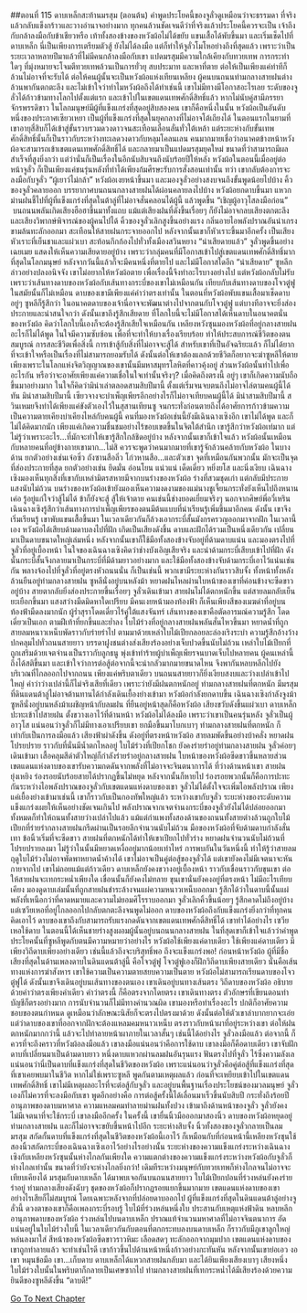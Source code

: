##ตอนที่ 115 ดาบเหล็กสะท้านมรสุม (ตอนต้น)
คำพูดประโยคนี้ของจูลั่วดูเหมือนว่าจะธรรมดา ที่จริงแล้วกลับแข็งกร้าวและวางอำนาจอย่างมาก ทุกคนล้วนชัดเจนดีว่าที่จริงแล้วประโยคนี้ควรจะเป็น เจ้าถึงกับกล้าลงมือกับข้าเชียวหรือ
เท้าทั้งสองข้างของหวังผ้อไม่ได้ขยับ แขนเสื้อได้พับขึ้นมา และเริ่มเช็ดไปที่ดาบเหล็ก นี่เป็นเพียงการเตรียมตัวสู้ ยังไม่ได้ลงมือ แต่ก็ทำให้จูลั่วโมโหอย่างถึงที่สุดแล้ว เพราะว่าเป็นระยะเวลาหลายปีมาแล้วที่ไม่มีคนกล้าลงมือกับเขา
แปดมรสุมมีความใกล้เคียงกับทวยเทพ การกระทำใดๆ ที่มุ่งหมายจะโจมตีทวยเทพล้วนเป็นการยั่วยุ สบประมาท และหาที่ตาย ต่อให้เป็นเพียงแค่ท่าทีก็ล้วนไม่อาจที่จะรับได้ ต่อให้คนผู้นั้นจะเป็นหวังผ้อแห่งเทียนเหลียง
ผู้คนบนถนนท่ามกลางสายฝนต่างล้วนพากันตกตะลึง และไม่เข้าใจว่าทำไมหวังผ้อถึงได้ทำเช่นนี้ เขาไม่มีทางมีโอกาสอะไรเลย
ระดับของจูลั่วได้ก้าวข้ามทางโลกไปตั้งแต่แรก และเข้าไปในเขตแดนเทพศักดิ์สิทธิ์แล้ว
หากไม่นับคู่สามีภรรยาจักรพรรดิขาว ในโลกมนุษย์มีผู้ที่แข็งแกร่งที่สุดอยู่สิบสองคน เขาก็คือหนึ่งในนั้น
หวังผ้อเป็นอันดับหนึ่งของประกาศเซียวเหยา เป็นผู้ที่แข็งแกร่งที่สุดในยุคกลางที่ไม่อาจโต้เถียงได้ ในตอนแรกในยามที่เขาอายุสี่สิบก็ได้เข้าสู่ขั้นรวบรวมดวงดาวจนสะเทือนเลื่อนลั่นทั่วใต้เหล้า แต่ระยะห่างกับขั้นเทพศักดิ์สิทธิ์นั้นก็เป็นราวกับระหว่างทะเลดวงดาวกับหลุมโคลนเลน
คนมากมายเชื่อว่าอนาคตข้างหน้าหวังผ้อจะสามารถเข้าเขตแดนเทพศักดิ์สิทธิ์ได้ และกลายมาเป็นแปดมรสุมยุคใหม่ ขนาดที่ว่าสามารถมีผลสำเร็จที่สูงยิ่งกว่า แต่ว่านั่นก็เป็นเรื่องในอีกนับสิบจนถึงนับร้อยปีให้หลัง
หวังผ้อในตอนนี้เมื่ออยู่ต่อหน้าจูลั่ว ก็เป็นเพียงแค่ชนรุ่นหลังที่ทำได้เพียงก้มศีรษะรับการสั่งสอนเท่านั้น
ทว่า เขากลับต้องการจะลงมือกับจูลั่ว
“ผู้เยาว์ไม่กล้า”
หวังผ้อเงยหน้าขึ้นมา และมองจูลั่วอย่างสงบจนถึงขั้นพูดน้อยไปบ้าง
คิ้วของจูลั่วคลายออก บรรยากาศบนถนนกลางสายฝนได้ผ่อนคลายลงไปบ้าง
หวังผ้อยกดาบขึ้นมา แหวกม่านฝนชี้ไปที่ผู้ที่แข็งแกร่งที่สุดในต้าลู่ที่ไม่อาจสั่นคลอนได้ผู้นี้ แล้วพูดขึ้น “เชิญผู้อาวุโสลงมือก่อน”
 บนถนนพลันเกิดเสียงฮือฮาขึ้นมาทั้งแถบ แม้แต่เสียงฝนที่ดังขึ้นเรื่อยๆ ก็ยังไม่อาจกลบเสียงตกตะลึงและเสียงวิพากษ์พิจารณ์ของผู้คนไปได้
คิ้วของจูลั่วเลิกสูงขึ้นอย่างแรง กลิ่นอายไอพลังปราณอันน่าเกรงขามล้นทะลักออกมา สะเทือนให้สายฝนกระจายออกไป
หลังจากนั้นเขาก็หัวเราะขึ้นมาอีกครั้ง เป็นเสียงหัวเราะที่เย็นชาและแผ่วเบา สะท้อนกึกก้องไปทั่วทั้งเมืองสวินหยาง
“น่าเสียดายแล้ว”
จูลั่วพูดขึ้นอย่างเฉยเมย แสดงให้เห็นความเสียดายอยู่บ้าง เพราะว่ากลุ่มคนที่มีโอกาสเข้าไปสู่เขตแดนเทพศักดิ์สิทธิ์มากที่สุดในโลกมนุษย์ หลังจากวันนี้แล้วก็จะมีคนหนึ่งที่ตายไป และไม่มีโอกาสใดอีก
“น่าเสียดาย” ซูหลีกล่าวอย่างปลงอนิจจัง
เขาไม่อยากให้หวังผ้อตาย เพื่อเรื่องนี้จึงทำอะไรบางอย่างไป แต่หวังผ้อกลับไม่รับ เพราะว่าเส้นทางดาบของหวังผ้อกับเส้นทางกระบี่ของเขาไม่เหมือนกัน เทียบกับเส้นทางดาบของโจวตู๋ฟูในสมัยนั้นก็ไม่เหมือน ดาบของเขามีเพียงแค่คำว่าตรงเท่านั้น
ในตอนที่หวังผ้อพับแขนเสื้อมาเช็ดดาบ อยู่ๆ ซูหลีก็รู้สึกว่า ในอนาคตดาบของเจ้านี่อาจจะพัฒนาต่างไปจากตนกับโจวตู๋ฟู แต่บางทีอาจจะยิ่งส่องประกายและน่าสนใจกว่า
ดังนั้นเขาถึงรู้สึกเสียดาย
ที่โลกใบนี้จะไม่มีโอกาสได้เห็นดาบในอนาคตนั่นของหวังผ้อ คิดว่าโลกใบนี้เองก็จะต้องรู้สึกเสียใจเหมือนกัน
เหลียงหวังซุนมองหวังผ้อที่อยู่กลางสายฝน อะไรก็ไม่ได้พูด ในใจมีความซับซ้อน เพื่อที่จะทำให้บางเรื่องเรียบร้อย ทำให้ประสบการณ์ชีวิตของตนสมบูรณ์ การสละชีวิตเพื่อสิ่งนี้ การเข้าสู้กับสิ่งที่ไม่อาจจะสู้ได้ สำหรับเขาที่เป็นอัจฉริยะแล้ว ก็ไม่ได้ยากที่จะเข้าใจหรือเป็นเรื่องที่ไม่สามารถยอมรับได้ ดังนั้นต่อให้เขาต้องแลกด้วยชีวิตก็อยากจะฆ่าซูหลีให้ตาย เพียงเพราะในโลกแห่งจิตวิญญาณของเขานั้นมีมหาสมุทรโลหิตที่คาวคุ้งอยู่ ส่วนหวังผ้อนั้นทำไปเพื่ออะไรกัน หรือว่าจะอาศัยเพียงแค่ความเชื่อในใจเท่านั้นจริงๆ?
เมื่อคิดถึงตรงนี้ อยู่ๆ เขาก็เกิดความนับถือขึ้นมาอย่างมาก ในใจก็คิดว่ามิน่าเล่าตลอดสามสิบปีมานี้ ตั้งแต่เริ่มจนจบตนถึงไม่อาจไล่ตามคนผู้นี้ได้ทัน มิน่าสามสิบปีมานี้ เซียวจางจะบำเพ็ญเพียรอีกอย่างไรก็ไม่อาจเทียบคนผู้นี้ได้ มิน่าสามสิบปีมานี้ สวินเหมยจึงทำได้เพียงแค่ขังตัวเองไว้ในสุสานเทียนซู จนกระทั่งก่อนตายถึงได้อาศัยการก้าวข้ามความเป็นความตายเคียงบ่าเคียงไหล่กับคนผู้นี้
คนที่มองหวังผ้อเช่นนี้ยังมีเฉินฉางเซิงอีก เขาไม่ได้พูด และก็ไม่ได้คิดมากนัก เพียงแค่เกิดความชื่นชมอย่างไร้ขอบเขตขึ้นในจิตใต้สำนึก เขารู้สึกว่าหวังผ้อเท่มาก แต่ไม่รู้ว่าเพราะอะไร...ที่มักจะทำให้เขารู้สึกใกล้ชิดอยู่บ้าง
หลังจากนั้นเขาก็เข้าใจแล้ว หวังผ้อนั้นเหมือนกับหลายคนที่อยู่ข้างกายเขามาก...ไม่สิ ควรจะพูดว่าคนมากมายที่เขารู้จักล้วนคล้ายกับหวังผ้อ ในบางด้าน ยกตัวอย่างเช่นเจ๋อซิ่ว ถังซานสือลิ่ว โก่วหานสือ...และตัวเขา
จุดที่เหมือนกันพวกนั้น มักจะเป็นจุดที่ส่องประกายที่สุด ยกตัวอย่างเช่น ยึดมั่น อ่อนโยน แน่วแน่ เด็ดเดี่ยว หยิ่งยโส และนิ่งเงียบ เฉินฉางเซิงมองเห็นทุกสิ่งที่เขากับเหล่ามิตรสหายมีจากบนร่างของหวังผ้อ ร่างที่สวมชุดเก่า แต่กลับมีประกายแสงนับไม่ถ้วน บนร่างของหวังผ้อเข้ายังมองเห็นความงดงามของแม่นางชูเจี้ยนกระทั่งยังเห็นไปถึงหนานเค่อ
รู้อยู่แก่ใจว่าสู้ไม่ได้ ข้าก็ยังจะสู้ สู้ให้เจ้าตาย คนเช่นนี้ช่างยอดเยี่ยมจริงๆ นอกจากศิษย์พี่อวี๋เหริน เฉินฉางเซิงรู้สึกว่าเส้นทางการบำเพ็ญเพียรของตนมีต้นแบบที่น่าเรียนรู้เพิ่มขึ้นมาอีกคน
ดังนั้น เขาจึงเริ่มเรียนรู้
เขาพับแขนเสื้อขึ้นมา ในเวลาเดียวกันก็ล้วงเอากระบี่สั้นมังกรครวญออกมาจากฝัก
ในเวลานี้เอง หวังผ้อได้เสียบด้ามดาบลงไปที่ฝัก เกิดเป็นเสียงดังขึ้น ดาบและฝักได้รวมเป็นหนึ่งเดียวกัน เปลี่ยนมาเป็นดาบขนาดใหญ่เล่มหนึ่ง หลังจากนั้นเขาก็ใช้มือทั้งสองข้างจับอยู่ที่ด้ามดาบแน่น และมองตรงไปที่จูลั่วที่อยู่เบื้องหน้า
ในใจของเฉินฉางเซิงคิดว่าช่างบังเอิญเสียจริง และนำด้ามกระบี่เสียบเข้าไปที่ฝัก ดังนั้นกระบี่สั้นจึงกลายมาเป็นกระบี่ที่มีด้ามยาวอย่างมาก และใช้มือทั้งสองข้างจับด้ามกระบี่เอาไว้แน่นเช่นกัน พลางจ้องไปที่จูลั่วที่อยู่ตรงหัวถนนนั่น
ก็เป็นเช่นนี้ พวกเขามีระยะห่างกันราวสิบจั้ง ทั้งหน้าทั้งหลังล้วนยืนอยู่ท่ามกลางสายฝน
ซูหลีนั่งอยู่บนหลังม้า หยาดฝนไหลผ่านใบหน้าของเขาที่ค่อนข้างจะซีดขาวอยู่บ้าง สายตากลับยิ่งส่องประกายขึ้นเรื่อยๆ
จูลั่วเดินเข้ามา สายฝนไม่ได้ตกหนักขึ้น แต่สายลมกลับเย็นยะเยือกขึ้นมา แสงสว่างมืดมิดหาใดเปรียบ มีคนเงยหน้ามองท้องฟ้า ก็เห็นเพียงสีของเมฆดำที่อยู่บนท้องฟ้ามืดลงมากนัก
ผู้ร่ำสุราโดดเดี่ยวไร้คู่ใต้แสงจันทร์ เส้นทางของเขาคือตัดอารมณ์ความรู้สึก โดดเดี่ยวเป็นเอก
ตามฝีเท้าที่ยกขึ้นและย่ำลง ใบไม้ร่วงที่อยู่กลางสายฝนพลันสั่นไหวขึ้นมา หยาดน้ำที่ถูกสายลมหนาวเหน็บพัดราวกับร่ายรำไป ตามมาด้วยเหล่าใบไม้เปียกลอยละล่องเริงระบำ ความรู้สึกอ้างว้างปกคลุมไปทั่วถนนสายยาว
บรรดาฝูงชนต่างส่งเสียงร้องอย่างเจ็บปวดขึ้นนับไม่ถ้วน เหล่าใบไม้เปียกที่ถูกเสริมด้วยเจตจำนงเป็นราวกับลูกธนู พุ่งเข้าทำร้ายผู้บำเพ็ญเพียรจนบาดเจ็บไปหลายคน ผู้คนเหล่านี้ถึงได้สติขึ้นมา และเข้าใจว่าการต่อสู้ต่อจากนี้จะน่ากลัวมากมายขนาดไหน จึงพากันหลบหลีกไปยังบริเวณที่ไกลออกไปจากถนน เพียงแค่พริบตาเดียว บนถนนสายยาวก็ยิ่งเงียบสงบและว่างเปล่าเข้าไปใหญ่
คำว่าว่างเปล่านี้ก็ไม่จริงเสียที่เดียว เพราะว่ายังมีฝนตกหนักอยู่
ท่ามกลางสายฝนที่ตกหนัก มีมรสุมที่ดินแดนต้าลู่ไม่อาจต้านทานได้กำลังเดินเยื้องย่างเข้ามา
หวังผ้อกำลังยกดาบขึ้น เฉินฉางเซิงกำลังจูงม้า ซูหลีนั่งอยู่บนหลังม้าเผชิญหน้ากับลมฝน
ที่ยืนอยู่หน้าสุดก็คือหวังผ้อ
เสียงขวับดังขึ้นแผ่วเบา ดาบเหล็กปะทะเข้าไปสายฝน ตั้งขวางเอาไว้ที่ด้านหน้า
หวังผ้อไม่ได้ลงมือ เพราะว่าเขาเป็นคนรุ่นหลัง จูลั่วเป็นผู้อาวุโส
แน่นอนว่าจูลั่วก็ไม่มีทางเอาเปรียบเขา ยกมือขึ้นมาโบกเบาๆ ท่ามกลางสายฝนที่ตกหนัก ก็เท่ากับเป็นการลงมือแล้ว
เสียงฟ้าผ่าดังขึ้น ดังอยู่ที่ตรงหน้าหวังผ้อ สายลมพัดขึ้นอย่างบ้าคลั่ง หยาดฝนโปรยปราย ราวกับที่นั่นมีน้ำตกไหลอยู่
ใบไม้ร่วงที่เปียกโชก ยังคงร่ายรำอยู่ท่ามกลางสายฝน
จูลั่วค่อยๆ เดินเข้ามา เสื้อคลุมสีดำตัวใหญ่ก็กำลังร่ายรำอยู่กลางสายฝน
ใบหน้าของหวังผ้อซีดขาวขึ้นหลายส่วน
เขตแดนแห่งดาบของเขารับความกดดันจากพลังที่ไม่อาจจะจินตนาการได้ ที่ว่างด้านหน้าเขา สายฝนยุ่งเหยิง ร่องรอยนับร้อยสายได้ปรากฏขึ้นไม่หยุด หลังจากนั้นก็หายไป ร่องรอยพวกนั้นก็คือการปะทะกันระหว่างไอพลังปราณของจูลั่วกับเขตแดนแห่งดาบของเขา
จูลั่วไม่ได้ตั้งใจจะเพิ่มไอพลังปราณ เพียงแค่เยื้องย่างเข้ามาเช่นนี้ เขาก็ราวกับเป็นกองทัพใหญ่แล้ว
ระหว่างเขากับจูลั่ว ระยะห่างของระดับความแข็งแกร่งเผยให้เห็นอย่างชัดเจนเกินไป
พลังปราณจากเจตจำนงกระบี่ของจูลั่วยังไม่ได้ปล่อยออกมาทั้งหมดก็ทำให้ถนนทั้งสายว่างเปล่าไปแล้ว แม้แต่กำแพงทั้งสองด้านของถนนทั้งสายต่างล้วนถูกใบไม้เปียกที่ร่ายรำกลางสายฝนกรีดผ่านเป็นรอยลึกจำนวนนับไม่ถ้วน
มือของหวังผ้อที่จับด้ามดาบกำลังสั่นเทา ข้อนิ้วเริ่มที่จะซีดขาว
สายฝนที่ตกหนักได้ทำให้เขาเปียกไปทั่วร่าง หยาดฝนจำนวนนับไม่ถ้วนที่โปรยปรายลงมา ไม่รู้ว่าในนั้นมีหยาดเหงื่ออยู่มากน้อยเท่าไหร่
การพบกันในวันหนึ่งนี้ ทำให้รู้ว่าสายลมฤดูใบไม้ร่วงไม่อาจพัดพาหยาดน้ำค้างได้ เขาไม่อาจเป็นคู่ต่อสู้ของจูลั่วได้ แต่เขายังคงไม่มีเจตนาจะหันกายจากไป เขาไม่ถอยแม้แต่ก้าวเดียว ดาบเหล็กยังคงขวางอยู่เบื้องหน้า ราวกับเขื่อนราวกับขุนเขา
ต่อให้สายฝนจะเทกระหน่ำเพียงใด เขื่อนนั้นก็ยังคงไม่ทลาย ขุนเขานั่นยังคงอยู่ที่ตรงหน้า ไม่มีอะไรเทียบเคียง
มองดูดาบเล่มนั้นที่ถูกสายฝนชำระล้างจนแผ่ความหนาวเหน็บออกมา รู้สึกได้ว่าในดาบนี้นั้นแผ่พลังที่เหนือกว่าที่คาดหมายและความไม่ยอมศิโรราบออกมา จูลั่วเลิกคิ้วขึ้นน้อยๆ รู้สึกคาดไม่ถึงอยู่บ้าง แต่เซวียเหอที่อยู่ไกลออกไปกลับตกตะลึงจนพูดไม่ออก
ดาบของหวังผ้อถึงกับแข็งแกร่งยิ่งกว่าที่ทุกคนคิดเอาไว้
ดาบของเขาถึงกับสามารถรับแรงกดดันจากเขตแดนเทพศักดิ์สิทธิ์ได้
เขาทำได้อย่างไร
เซวียเหอใช้ดาบ ในตอนนี้ได้เห็นชายร่างสูงผอมผู้นั้นอยู่บนถนนกลางสายฝน ในที่สุดเขาก็เข้าใจแล้วว่าคำพูดประโยคนั้นที่ซูหลีพูดกับตนมีความหมายว่าอย่างไร
หวังผ้อใช้เพียงแค่ดาบเดียว
ใช้เพียงแค่ดาบเดียว มีเพียงวิถีดาบเพียงอย่างเดียว เช่นนี้แล้วถึงจะบริสุทธิ์พอ ถึงจะแข็งแกร่งพอ!
ก่อนหน้าหวังผ้อ ผู้ที่มีชื่อเสียงที่สุดในด้านเพลงดาบในดินแดนต้าลู่นี้ คือโจวตู๋ฟู โจวตู๋ฟูเองก็ฝึกวิถีดาบเพียงสายเดียว นั่นคือเส้นทางแห่งการฆ่าสังหาร เขาใช้ความเป็นความตายสยบความเป็นตาย หวังผ้อไม่สามารถเรียนดาบของโจวตู๋ฟูได้ ดังนั้นเขาจึงเดินอยู่บนเส้นทางของตนเอง
เขาเดินอยู่บนทางเส้นตรง
วิถีดาบของหวังผ้อ อธิบายด้วยคำว่าตรงเพียงคำเดียว คำว่าตรงนี้ ก็คือตรงจากโดยตรง เขาเดินทางตรง ตัวอักษรที่เขียนตอนทำบัญชีก็ตรงอย่างมาก การนับจำนวนก็ไม่มีทางคำนวณผิด
เขามองหรือทำเรื่องอะไร ปกติก็อาศัยความชอบของตนกำหนด ดูเหมือนว่าลักษณะนิสัยก็จะตรงไปตรงมาด้วย ดังนั้นต่อให้ตัวเขาลำบากยากจะเอ่ย แต่ว่าดาบของเขาที่ออกจากฝักจะต้องแหลมคมหนาวเหน็บ ตรงราวกับหน้าผาที่อยู่ระหว่างเขา
ต่อให้ฝนตกหนักมากกว่านี้ แล้วจะไปทำลายหน้าผาภายในเวลาสั้นๆ เช่นนี้ได้อย่างไร
จูลั่วลงมือแล้ว
ต่อจากนี้ ก็ควรที่จะถึงคราวที่หวังผ้อลงมือแล้ว
เขาลงมือแน่นอนว่าคือการใช้ดาบ
เขาลงมือก็คือดาบเดียว
เขาจับฝักดาบที่เปลี่ยนมาเป็นด้ามดาบยาว หนึ่งดาบแหวกผ่านลมฝนอันรุนแรง ฟันตรงไปที่จูลั่ว
ไร้ซึ่งความลังเล แน่นอนว่านี่เป็นดาบที่แข็งแกร่งที่สุดในชีวิตของหวังผ้อ เพราะแน่นอนว่าจูลั่วคือคู่ต่อสู้ที่แข็งแกร่งที่สุดที่เขาเคยพบมาในชีวิต หากไม่ใช่เพราะซูหลี พูดกันตามเหตุผลแล้ว ก่อนที่จะเหยียบเข้าไปในเขตแดนเทพศักดิ์สิทธิ์ เขาไม่มีเหตุผลอะไรที่จะต่อสู้กับจูลั่ว และอยู่บนพื้นฐานเรื่องประโยชน์ของมวลมนุษย์ จูลั่วเองก็ไม่ควรที่จะลงมือกับเขา
พูดอีกอย่างคือ การต่อสู้ครั้งนี้ได้เลื่อนมาเร็วขึ้นนับสิบปี กระทั่งถึงร้อยปี
อานุภาพของดาบมหาศาล ความแหลมคมทำลายม่านฝนทั้งปวง เข้ามาถึงด้านหน้าของจูลั่ว
จูลั่วยังคงไม่มีเจตนาที่จะใช้กระบี่ เขาลงมืออีกครั้ง
ในครั้งนี้ เขายื่นนิ้วมือออกมาสองนิ้ว
ดาบของหวังผ้อหยุดอยู่ท่ามกลางสายฝน และก็ไม่อาจจะขยับขึ้นหน้าไปอีก
ระยะห่างสิบจั้ง นิ้วทั้งสองของจูลั่วกลายเป็นลมมรสุม สกัดกั้นดาบที่แข็งแกร่งที่สุดในชีวิตของหวังผ้อนี้เอาไว้ ก็เหมือนกับที่ก่อนหน้านี้เหลียงหวังซุนใช้สองนิ้วสกัดกระบี่ของเฉินฉางเซิงเอาไว้อย่างไรอย่างนั้น ระยะห่างของความแข็งแกร่งระหว่างเฉินฉางเซิงกับเหลียงหวังซุนนั้นห่างไกลกันเพียงใด ความแตกต่างของความแข็งแกร่งระหว่างหวังผ้อกับจูลั่วก็ห่างไกลเท่านั้น ขนาดที่ว่ายังจะห่างไกลยิ่งกว่า!
เดิมทีระหว่างมนุษย์กับทวยเทพก็ห่างไกลจนไม่อาจจะเทียบเคียงได้
มรสุมกับดาบเหล็ก ได้มาพบเจอกันบนถนนสายยาว ใบไม้เปียกปอนที่ร่วงหล่นยังคงร่ายรำอยู่
ท่ามกลางเสียงดังฉับๆ ชุดของหวังผ้อก็ปรากฏรอยแยกขึ้นมากมาย
เขตแดนแห่งดาบของเขาอย่างไรเสียก็ไม่สมบูรณ์ โดยเฉพาะหลังจากที่ปล่อยดาบออกไป
ผู้ที่แข็งแกร่งที่สุดในดินแดนต้าลู่อย่างจูลั่วนี้ ดวงตาของเขาก็คือเพลงกระบี่รอบรู้
ใบไม้ที่ร่วงหล่นหนึ่งใบ ประสานกับเหตุแห่งฟ้าดิน หลบหลีกอานุภาพดาบของหวังผ้อ ร่วงหล่นไปบนดาบเหล็ก ปราณแท้จำนวนมหาศาลที่ไม่อาจจินตนาการ อัดแน่นอยู่ในใบไม้ร่วงใบนี้ ในเวลาเดียวกันกับตอนที่ตกกระทบลงบนดาบเหล็ก ก็ราวกับมีภูเขาลูกใหญ่หล่นลงมาใส่
สีหน้าของหวังผ้อซีดขาวราวหิมะ เลือดสดๆ ทะลักออกจากมุมปาก
เขตแดนแห่งดาบของเขาถูกทำลายแล้ว
จะทำเช่นไรดี
เขาก้าวขึ้นไปด้านหน้าหนึ่งก้าวอย่างกะทันหัน
หลังจากนั้นเขาย่อเอว งอเขา หมุนข้อมือ
เขา...เก็บดาบ
ดาบเหล็กได้แหวกสายฝนกลับมา และได้ยินเพียงเสียงเบาๆ เสียงหนึ่ง
ใบไม้ร่วงใบนั้นในพริบตาก็กลายเป็นเศษซากไป
ท่ามกลางสายฝนที่เทกระหน่ำได้มีเสียงร้องด้วยความยินดีของซูหลีดังขึ้น
“ดาบดี!”
 


[Go To Next Chapter]( ./402.md)